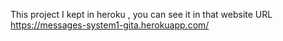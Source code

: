 This project I kept in heroku , you can see it in that website URL https://messages-system1-gita.herokuapp.com/ 
